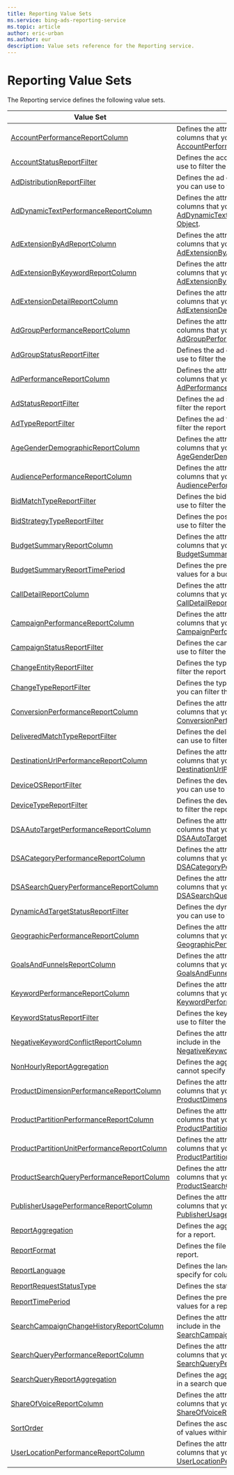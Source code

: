 ```yaml
---
title: Reporting Value Sets
ms.service: bing-ads-reporting-service
ms.topic: article
author: eric-urban
ms.author: eur
description: Value sets reference for the Reporting service.
---
```

# Reporting Value Sets
The Reporting service defines the following value sets.

|Value Set|Description|
|---|---|
|[AccountPerformanceReportColumn](accountperformancereportcolumn.md)|Defines the attributes and performance statistics columns that you can include in the [AccountPerformanceReportRequest](bingads/reporting-service/accountperformancereportrequest.md).|
|[AccountStatusReportFilter](accountstatusreportfilter.md)|Defines the account status values that you can use to filter the report data.|
|[AdDistributionReportFilter](addistributionreportfilter.md)|Defines the ad distribution medium values that you can use to filter the report data.|
|[AdDynamicTextPerformanceReportColumn](addynamictextperformancereportcolumn.md)|Defines the attributes and performance statistics columns that you can include in the [AdDynamicTextPerformanceReportRequest Data Object](bingads/reporting-service/addynamictextperformancereportrequest.md).|
|[AdExtensionByAdReportColumn](adextensionbyadreportcolumn.md)|Defines the attributes and performance statistics columns that you can include in the [AdExtensionByAdReportRequest](bingads/reporting-service/adextensionbyadreportrequest.md).|
|[AdExtensionByKeywordReportColumn](adextensionbykeywordreportcolumn.md)|Defines the attributes and performance statistics columns that you can include in the [AdExtensionByKeywordReportRequest](bingads/reporting-service/adextensionbykeywordreportrequest.md).|
|[AdExtensionDetailReportColumn](adextensiondetailreportcolumn.md)|Defines the attributes and performance statistics columns that you can include in the [AdExtensionDetailReportRequest](bingads/reporting-service/adextensiondetailreportrequest.md).|
|[AdGroupPerformanceReportColumn](adgroupperformancereportcolumn.md)|Defines the attributes and performance statistics columns that you can include in the [AdGroupPerformanceReportRequest](bingads/reporting-service/adgroupperformancereportrequest.md).|
|[AdGroupStatusReportFilter](adgroupstatusreportfilter.md)|Defines the ad group status values that you can use to filter the report data.|
|[AdPerformanceReportColumn](adperformancereportcolumn.md)|Defines the attributes and performance statistics columns that you can include in the [AdPerformanceReportRequest](bingads/reporting-service/adperformancereportrequest.md).|
|[AdStatusReportFilter](adstatusreportfilter.md)|Defines the ad status values that you can use to filter the report data.|
|[AdTypeReportFilter](adtypereportfilter.md)|Defines the ad type values that you can use to filter the report data.|
|[AgeGenderDemographicReportColumn](agegenderdemographicreportcolumn.md)|Defines the attributes and performance statistics columns that you can include in the [AgeGenderDemographicReportRequest](bingads/reporting-service/agegenderdemographicreportrequest.md).|
|[AudiencePerformanceReportColumn](audienceperformancereportcolumn.md)|Defines the attributes and performance statistics columns that you can include in the [AudiencePerformanceReportRequest](bingads/reporting-service/audienceperformancereportrequest.md).|
|[BidMatchTypeReportFilter](bidmatchtypereportfilter.md)|Defines the bid match type values that you can use to filter the report data.|
|[BidStrategyTypeReportFilter](bidstrategytypereportfilter.md)|Defines the possible values that you can use to use to filter the report data by bid strategy type.|
|[BudgetSummaryReportColumn](budgetsummaryreportcolumn.md)|Defines the attributes and performance statistics columns that you can include in the [BudgetSummaryReportRequest](bingads/reporting-service/budgetsummaryreportrequest.md).|
|[BudgetSummaryReportTimePeriod](budgetsummaryreporttimeperiod.md)|Defines the predefined time and date range values for a budget summary report request.|
|[CallDetailReportColumn](calldetailreportcolumn.md)|Defines the attributes and performance statistics columns that you can include in the [CallDetailReportRequest](bingads/reporting-service/calldetailreportrequest.md).|
|[CampaignPerformanceReportColumn](campaignperformancereportcolumn.md)|Defines the attributes and performance statistics columns that you can include in the [CampaignPerformanceReportRequest](bingads/reporting-service/campaignperformancereportrequest.md).|
|[CampaignStatusReportFilter](campaignstatusreportfilter.md)|Defines the campaign status values that you can use to filter the report data.|
|[ChangeEntityReportFilter](changeentityreportfilter.md)|Defines the types of entities by which you can filter the report data.|
|[ChangeTypeReportFilter](changetypereportfilter.md)|Defines the types of changes to entities by which you can filter the report data.|
|[ConversionPerformanceReportColumn](conversionperformancereportcolumn.md)|Defines the attributes and performance statistics columns that you can include in the [ConversionPerformanceReportRequest](bingads/reporting-service/conversionperformancereportrequest.md).|
|[DeliveredMatchTypeReportFilter](deliveredmatchtypereportfilter.md)|Defines the delivered match type values that you can use to filter the report data.|
|[DestinationUrlPerformanceReportColumn](destinationurlperformancereportcolumn.md)|Defines the attributes and performance statistics columns that you can include in the [DestinationUrlPerformanceReportRequest](bingads/reporting-service/destinationurlperformancereportrequest.md).|
|[DeviceOSReportFilter](deviceosreportfilter.md)|Defines the device operating system values that you can use to filter the report data.|
|[DeviceTypeReportFilter](devicetypereportfilter.md)|Defines the device type values that you can use to filter the report data.|
|[DSAAutoTargetPerformanceReportColumn](dsaautotargetperformancereportcolumn.md)|Defines the attributes and performance statistics columns that you can include in the [DSAAutoTargetPerformanceReportRequest](bingads/reporting-service/dsaautotargetperformancereportrequest.md).|
|[DSACategoryPerformanceReportColumn](dsacategoryperformancereportcolumn.md)|Defines the attributes and performance statistics columns that you can include in the [DSACategoryPerformanceReportRequest](bingads/reporting-service/dsacategoryperformancereportrequest.md).|
|[DSASearchQueryPerformanceReportColumn](dsasearchqueryperformancereportcolumn.md)|Defines the attributes and performance statistics columns that you can include in the [DSASearchQueryPerformanceReportRequest](bingads/reporting-service/dsasearchqueryperformancereportrequest.md).|
|[DynamicAdTargetStatusReportFilter](dynamicadtargetstatusreportfilter.md)|Defines the dynamic ad target status values that you can use to filter the report data.|
|[GeographicPerformanceReportColumn](geographicperformancereportcolumn.md)|Defines the attributes and performance statistics columns that you can include in the [GeographicPerformanceReportRequest](bingads/reporting-service/geographicperformancereportrequest.md).|
|[GoalsAndFunnelsReportColumn](goalsandfunnelsreportcolumn.md)|Defines the attributes and performance statistics columns that you can include in the [GoalsAndFunnelsReportRequest](bingads/reporting-service/goalsandfunnelsreportrequest.md).|
|[KeywordPerformanceReportColumn](keywordperformancereportcolumn.md)|Defines the attributes and performance statistics columns that you can include in the [KeywordPerformanceReportRequest](bingads/reporting-service/keywordperformancereportrequest.md).|
|[KeywordStatusReportFilter](keywordstatusreportfilter.md)|Defines the keyword status values that you can use to filter the report data.|
|[NegativeKeywordConflictReportColumn](negativekeywordconflictreportcolumn.md)|Defines the attributes columns that you can include in the [NegativeKeywordConflictReportRequest](bingads/reporting-service/negativekeywordconflictreportrequest.md).|
|[NonHourlyReportAggregation](nonhourlyreportaggregation.md)|Defines the aggregation values for reports that cannot specify hourly aggregation.|
|[ProductDimensionPerformanceReportColumn](productdimensionperformancereportcolumn.md)|Defines the attributes and performance statistics columns that you can include in the [ProductDimensionPerformanceReportRequest](bingads/reporting-service/productdimensionperformancereportrequest.md).|
|[ProductPartitionPerformanceReportColumn](productpartitionperformancereportcolumn.md)|Defines the attributes and performance statistics columns that you can include in the [ProductPartitionPerformanceReportRequest](bingads/reporting-service/productpartitionperformancereportrequest.md).|
|[ProductPartitionUnitPerformanceReportColumn](productpartitionunitperformancereportcolumn.md)|Defines the attributes and performance statistics columns that you can include in the [ProductPartitionUnitPerformanceReportRequest](bingads/reporting-service/productpartitionunitperformancereportrequest.md).|
|[ProductSearchQueryPerformanceReportColumn](productsearchqueryperformancereportcolumn.md)|Defines the attributes and performance statistics columns that you can include in the [ProductSearchQueryPerformanceReportRequest](bingads/reporting-service/productsearchqueryperformancereportrequest.md).|
|[PublisherUsagePerformanceReportColumn](publisherusageperformancereportcolumn.md)|Defines the attributes and performance statistics columns that you can include in the [PublisherUsagePerformanceReportRequest](bingads/reporting-service/publisherusageperformancereportrequest.md).|
|[ReportAggregation](reportaggregation.md)|Defines the aggregation values that you can use for a report.|
|[ReportFormat](reportformat.md)|Defines the file formats that you can use for a report.|
|[ReportLanguage](reportlanguage.md)|Defines the language values that you may specify for columns of a downloaded report.|
|[ReportRequestStatusType](reportrequeststatustype.md)|Defines the status of a report.|
|[ReportTimePeriod](reporttimeperiod.md)|Defines the predefined time and date range values for a report request.|
|[SearchCampaignChangeHistoryReportColumn](searchcampaignchangehistoryreportcolumn.md)|Defines the attribute columns that you can include in the [SearchCampaignChangeHistoryReportRequest](bingads/reporting-service/searchcampaignchangehistoryreportrequest.md).|
|[SearchQueryPerformanceReportColumn](searchqueryperformancereportcolumn.md)|Defines the attributes and performance statistics columns that you can include in the [SearchQueryPerformanceReportRequest](bingads/reporting-service/searchqueryperformancereportrequest.md).|
|[SearchQueryReportAggregation](searchqueryreportaggregation.md)|Defines the aggregation values that you can use in a search query performance report.|
|[ShareOfVoiceReportColumn](shareofvoicereportcolumn.md)|Defines the attributes and performance statistics columns that you can include in the [ShareOfVoiceReportRequest](bingads/reporting-service/shareofvoicereportrequest.md).|
|[SortOrder](sortorder.md)|Defines the ascending or descending sort order of values within the specified report column.|
|[UserLocationPerformanceReportColumn](userlocationperformancereportcolumn.md)|Defines the attributes and performance statistics columns that you can include in the [UserLocationPerformanceReportRequest](bingads/reporting-service/userlocationperformancereportrequest.md).|
